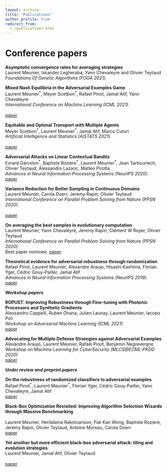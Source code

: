 ```yaml
---
layout: archive
title: "Publications"
author_profile: true
redirect_from:
  - /publications.html
---
```


Conference papers
======

**Asymptotic convergence rates for averaging strategies**<br/>
Laurent Meunier, Iskander Legheraba, Yann Chevaleyre and Olivier Teytaud<br/>
*Foundations Of Genetic Algorithms (FOGA 2021).*<br/>   


**Mixed Nash Equilibria in the Adversarial Examples Game** <br/>
Laurent Meunier<sup>\*</sup>, Meyer Scetbon<sup>\*</sup>, Rafael Pinot, Jamal Atif, Yann Chevaleyre<br/>
*International Conference on Machine Learning (ICML 2021).*<br/>    
[paper](https://arxiv.org/pdf/2102.06905.pdf)<br/>


**Equitable and Optimal Transport with Multiple Agents**<br/>
Meyer Scetbon<sup>\*</sup>, Laurent Meunier<sup>\*</sup>, Jamal Atif, Marco Cuturi<br/>
*Artificial Intelligence and Statistics (AISTATS 2021).*<br/>       
[paper](https://arxiv.org/abs/2006.07260)<br/>


**Adversarial Attacks on Linear Contextual Bandits**<br/>
Evrard Garcelon<sup>\*</sup>, Baptiste Roziere<sup>\*</sup>, Laurent Meunier<sup>\*</sup>, Jean Tarbouriech, Olivier Teytaud, Alessandro Lazaric, Matteo Pirotta<br/>
*Advances in Neural Information Processing Systems (NeurIPS 2020).*<br/>
[paper](https://arxiv.org/abs/2002.03839)<br/>


**Variance Reduction for Better Sampling in Continuous Domains**<br/>
Laurent Meunier, Carola Doerr, Jeremy Rapin, Olivier Teytaud<br/>
*International Conference on Parallel Problem Solving from Nature (PPSN 2020).*<br/>  
[paper](https://arxiv.org/abs/2004.11687)<br/>


**On averaging the best samples in evolutionary computation**<br/>
Laurent Meunier, Yann Chevaleyre, Jeremy Rapin, Clément W Royer, Olivier Teytaud<br/>
*International Conference on Parallel Problem Solving from Nature (PPSN 2020).*<br/>
Best paper nominee. [paper](https://arxiv.org/abs/2004.11685)<br/>


**Theoretical evidence for adversarial robustness through randomization**<br/>
Rafael Pinot, Laurent Meunier, Alexandre Araujo, Hisashi Kashima, Florian Yger, Cédric Gouy-Pailler, Jamal Atif<br/>
*Advances in Neural Information Processing Systems (NeurIPS 2019).*<br/>
[paper](https://arxiv.org/abs/1902.01148)<br/>

***Workshop papers***


**ROPUST: Improving Robustness through Fine-tuning with Photonic Processors and Synthetic Gradients**<br/>
Alessandro Cappelli, Ruben Ohana, Julien Launay, Laurent Meunier, Iacopo Poli<br/>
*Workshop on Adversarial Machine Learning (ICML 2021)*<br/>
[paper](https://openreview.net/forum?id=2cois7EhCKW)<br/>


**Advocating for Multiple Defense Strategies against Adversarial Examples**<br/>
Alexandre Araujo, Laurent Meunier, Rafael Pinot, Benjamin Negrevergne<br/>
*Workshop on Machine Learning for CyberSecurity (MLCS@ECML-PKDD 2020)*<br/>
[paper](https://arxiv.org/abs/2012.02632)<br/>


***Under review and preprint papers***


**On the robustness of randomized classifiers to adversarial examples**<br/>
Rafael Pinot<sup>\*</sup>, Laurent Meunier<sup>\*</sup>, Florian Yger, Cédric Gouy-Pailler, Yann Chevaleyre, Jamal Atif<br/>
[paper](https://arxiv.org/abs/2102.10875)<br/>  


**Black-Box Optimization Revisited: Improving Algorithm Selection Wizards through Massive Benchmarking**<br/>  
Laurent Meunier, Herilalaina Rakotoarison, Pak Kan Wong, Baptiste Roziere, Jeremy Rapin, Olivier Teytaud, Antoine Moreau, Carola Doerr<br/>
[paper](https://arxiv.org/abs/2010.04542)<br/>


**Yet another but more efficient black-box adversarial attack: tiling and evolution strategies**<br/>
Laurent Meunier, Jamal Atif, Olivier Teytaud<br/>  
[paper](https://arxiv.org/abs/1910.02244)<br/>  
